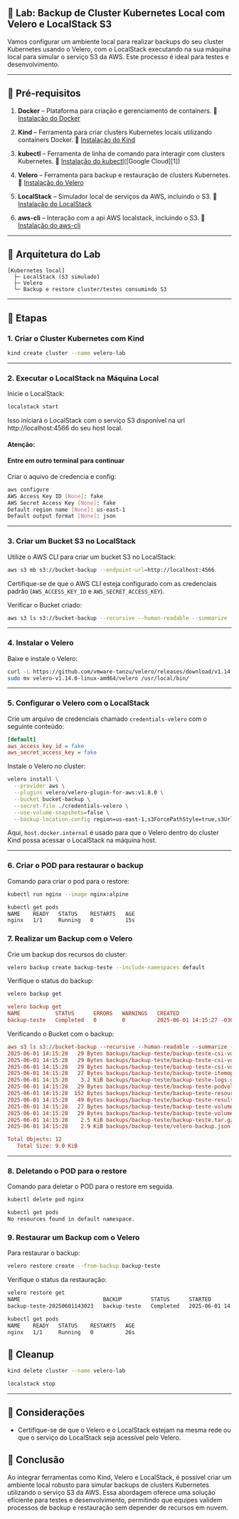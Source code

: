 
## 🧪 **Lab: Backup de Cluster Kubernetes Local com Velero e LocalStack S3**

Vamos configurar um ambiente local para realizar backups do seu cluster Kubernetes usando o Velero, com o LocalStack executando na sua máquina local para simular o serviço S3 da AWS. Este processo é ideal para testes e desenvolvimento.

---

## 🧰 Pré-requisitos

1. **Docker** – Plataforma para criação e gerenciamento de containers.
   🔗 [Instalação do Docker](https://docs.docker.com/engine/install/)

2. **Kind** – Ferramenta para criar clusters Kubernetes locais utilizando containers Docker.
   🔗 [Instalação do Kind](https://kind.sigs.k8s.io/docs/user/quick-start/)

3. **kubectl** – Ferramenta de linha de comando para interagir com clusters Kubernetes.
   🔗 [Instalação do kubectl](https://kubernetes.io/docs/tasks/tools/install-kubectl-linux/)([Google Cloud][1])

4. **Velero** – Ferramenta para backup e restauração de clusters Kubernetes.
   🔗 [Instalação do Velero](https://velero.io/docs/main/basic-install/)

5. **LocalStack** – Simulador local de serviços da AWS, incluindo o S3.
   🔗 [Instalação do LocalStack](https://docs.localstack.cloud/getting-started/installation/)

6. **aws-cli** – Interação com a api AWS localstack, incluindo o S3.
   🔗 [Instalação do aws-cli](https://docs.aws.amazon.com/cli/latest/userguide/getting-started-install.html)

---

## 🧱 Arquitetura do Lab

```text
[Kubernetes local]
  ├─ LocalStack (S3 simulado)
  ├─ Velero
  └─ Backup e restore cluster/testes consumindo S3 
```

---

## 🔧 Etapas

### 1. Criar o Cluster Kubernetes com Kind

```bash
kind create cluster --name velero-lab 
```

---

### 2. Executar o LocalStack na Máquina Local

Inicie o LocalStack:

```bash
localstack start
```

Isso iniciará o LocalStack com o serviço S3 disponível na url http://localhost:4566 do seu host local.

#### Atenção:  

#### Entre em outro terminal para continuar

Criar o aquivo de credencia e config:

```bash
aws configure
AWS Access Key ID [None]: fake 
AWS Secret Access Key [None]: fake
Default region name [None]: us-east-1
Default output format [None]: json
```

---

### 3. Criar um Bucket S3 no LocalStack

Utilize o AWS CLI para criar um bucket S3 no LocalStack:

```bash
aws s3 mb s3://bucket-backup --endpoint-url=http://localhost:4566
```

Certifique-se de que o AWS CLI esteja configurado com as credenciais padrão (`AWS_ACCESS_KEY_ID` e `AWS_SECRET_ACCESS_KEY`).

Verificar o Bucket criado: 
```bash
aws s3 ls s3://bucket-backup --recursive --human-readable --summarize --endpoint-url=http://localhost:4566
```

---

### 4. Instalar o Velero

Baixe e instale o Velero:

```bash
curl -L https://github.com/vmware-tanzu/velero/releases/download/v1.14.0/velero-v1.14.0-linux-amd64.tar.gz | tar -xz
sudo mv velero-v1.14.0-linux-amd64/velero /usr/local/bin/
```

---

### 5. Configurar o Velero com o LocalStack

Crie um arquivo de credenciais chamado `credentials-velero` com o seguinte conteúdo:

```ini
[default]
aws_access_key_id = fake
aws_secret_access_key = fake
```

Instale o Velero no cluster:

```bash
velero install \
  --provider aws \
  --plugins velero/velero-plugin-for-aws:v1.8.0 \
  --bucket bucket-backup \
  --secret-file ./credentials-velero \
  --use-volume-snapshots=false \
  --backup-location-config region=us-east-1,s3ForcePathStyle=true,s3Url=http://host.docker.internal:4566
```

Aqui, `host.docker.internal` é usado para que o Velero dentro do cluster Kind possa acessar o LocalStack na máquina host.

---


### 6. Criar o POD para restaurar o backup 

Comando para criar o pod para o restore:

```bash
kubectl run nginx --image nginx:alpine
```

```bash
kubectl get pods
NAME    READY   STATUS    RESTARTS   AGE
nginx   1/1     Running   0          15s
```

### 7. Realizar um Backup com o Velero

Crie um backup dos recursos do cluster:

```bash
velero backup create backup-teste --include-namespaces default
```

Verifique o status do backup:

```bash
velero backup get
```

```ini
velero backup get
NAME           STATUS      ERRORS   WARNINGS   CREATED                         EXPIRES   STORAGE LOCATION   SELECTOR
backup-teste   Completed   0        0          2025-06-01 14:15:27 -0300 -03   29d       default            <none>
```

Verificando o Bucket com o backup:

```ini
aws s3 ls s3://bucket-backup --recursive --human-readable --summarize --endpoint-url=http://localhost:4566
2025-06-01 14:15:28   29 Bytes backups/backup-teste/backup-teste-csi-volumesnapshotclasses.json.gz
2025-06-01 14:15:28   29 Bytes backups/backup-teste/backup-teste-csi-volumesnapshotcontents.json.gz
2025-06-01 14:15:28   29 Bytes backups/backup-teste/backup-teste-csi-volumesnapshots.json.gz
2025-06-01 14:15:28   27 Bytes backups/backup-teste/backup-teste-itemoperations.json.gz
2025-06-01 14:15:28    3.2 KiB backups/backup-teste/backup-teste-logs.gz
2025-06-01 14:15:28   29 Bytes backups/backup-teste/backup-teste-podvolumebackups.json.gz
2025-06-01 14:15:28  152 Bytes backups/backup-teste/backup-teste-resource-list.json.gz
2025-06-01 14:15:28   49 Bytes backups/backup-teste/backup-teste-results.gz
2025-06-01 14:15:28   27 Bytes backups/backup-teste/backup-teste-volumeinfo.json.gz
2025-06-01 14:15:28   29 Bytes backups/backup-teste/backup-teste-volumesnapshots.json.gz
2025-06-01 14:15:28    2.5 KiB backups/backup-teste/backup-teste.tar.gz
2025-06-01 14:15:28    2.9 KiB backups/backup-teste/velero-backup.json

Total Objects: 12
   Total Size: 9.0 KiB
```

---


### 8. Deletando o POD para o restore


Comando para deletar o POD para o restore em seguida. 

```bash
kubectl delete pod nginx
```

```bash
kubectl get pods
No resources found in default namespace.
```

### 9. Restaurar um Backup com o Velero

Para restaurar o backup:

```bash
velero restore create --from-backup backup-teste
```

Verifique o status da restauração:

```bash
velero restore get
NAME                          BACKUP         STATUS      STARTED                         COMPLETED                       ERRORS   WARNINGS   CREATED                         SELECTOR
backup-teste-20250601143023   backup-teste   Completed   2025-06-01 14:30:23 -0300 -03   2025-06-01 14:30:24 -0300 -03   0        1          2025-06-01 14:30:23 -0300 -03   <none>
```

```bash
kubectl get pods
NAME    READY   STATUS    RESTARTS   AGE
nginx   1/1     Running   0          26s
```


## 🧼 Cleanup

```bash
kind delete cluster --name velero-lab
```
```bash
localstack stop
```

---

## 🔄 Considerações

* Certifique-se de que o Velero e o LocalStack estejam na mesma rede ou que o serviço do LocalStack seja acessível pelo Velero.


## 📝 Conclusão

Ao integrar ferramentas como Kind, Velero e LocalStack, é possível criar um ambiente local robusto para simular backups de clusters Kubernetes utilizando o serviço S3 da AWS. Essa abordagem oferece uma solução eficiente para testes e desenvolvimento, permitindo que equipes validem processos de backup e restauração sem depender de recursos em nuvem.